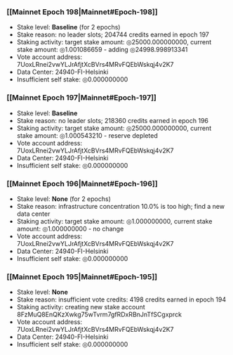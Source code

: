 ### [[Mainnet Epoch 198|Mainnet#Epoch-198]]
* Stake level: **Baseline** (for 2 epochs)
* Stake reason: no leader slots; 204744 credits earned in epoch 197
* Staking activity: target stake amount: ◎25000.000000000, current stake amount: ◎1.001086659 - adding ◎24998.998913341
* Vote account address: 7UoxLRnei2vwYLJrAfjtXcBVrs4MRvFQEbWskqj4v2K7
* Data Center: 24940-FI-Helsinki
* Insufficient self stake: ◎0.000000000
### [[Mainnet Epoch 197|Mainnet#Epoch-197]]
* Stake level: **Baseline**
* Stake reason: no leader slots; 218360 credits earned in epoch 196
* Staking activity: target stake amount: ◎25000.000000000, current stake amount: ◎1.000543210 - reserve depleted
* Vote account address: 7UoxLRnei2vwYLJrAfjtXcBVrs4MRvFQEbWskqj4v2K7
* Data Center: 24940-FI-Helsinki
* Insufficient self stake: ◎0.000000000
### [[Mainnet Epoch 196|Mainnet#Epoch-196]]
* Stake level: **None** (for 2 epochs)
* Stake reason: infrastructure concentration 10.0% is too high; find a new data center
* Staking activity: target stake amount: ◎1.000000000, current stake amount: ◎1.000000000 - no change
* Vote account address: 7UoxLRnei2vwYLJrAfjtXcBVrs4MRvFQEbWskqj4v2K7
* Data Center: 24940-FI-Helsinki
* Insufficient self stake: ◎0.000000000
### [[Mainnet Epoch 195|Mainnet#Epoch-195]]
* Stake level: **None**
* Stake reason: insufficient vote credits: 4198 credits earned in epoch 194
* Staking activity: creating new stake account 8FzMuQ8EnQKzXwkg75wTvrm7gfRDxRBnJnTfSCgxprck
* Vote account address: 7UoxLRnei2vwYLJrAfjtXcBVrs4MRvFQEbWskqj4v2K7
* Data Center: 24940-FI-Helsinki
* Insufficient self stake: ◎0.000000000
